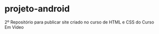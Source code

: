 # projeto-android
2º Repositório para publicar site criado no curso de HTML e CSS do Curso Em Vídeo
